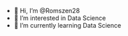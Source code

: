 - 👋 Hi, I’m @Romszen28
- 👀 I’m interested in Data Science
- 🌱 I’m currently learning Data Science


<!---
Romszen28/Romszen28 is a ✨ special ✨ repository because its `README.md` (this file) appears on your GitHub profile.
You can click the Preview link to take a look at your changes.
--->
